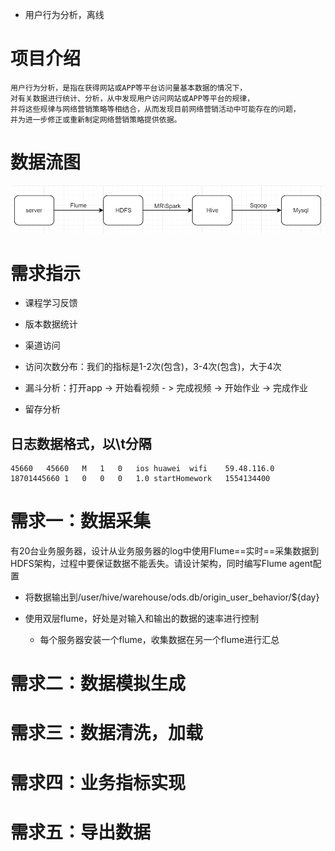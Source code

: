 - 用户行为分析，离线

# 项目介绍

```
用户行为分析，是指在获得网站或APP等平台访问量基本数据的情况下，
对有关数据进行统计、分析，从中发现用户访问网站或APP等平台的规律，
并将这些规律与网络营销策略等相结合，从而发现目前网络营销活动中可能存在的问题，
并为进一步修正或重新制定网络营销策略提供依据。
```



# 数据流图

![1](img/p1.png)



# 需求指示

- 课程学习反馈

- 版本数据统计

- 渠道访问

- 访问次数分布：我们的指标是1-2次(包含)，3-4次(包含)，大于4次

- 漏斗分析：打开app -> 开始看视频 - > 完成视频 -> 开始作业 -> 完成作业

- 留存分析

  

## 日志数据格式，以\t分隔

```
45660	45660	M	1	0	ios	huawei	wifi	59.48.116.0	18701445660	1	0	0	0	1.0	startHomework	1554134400
```



# 需求一：数据采集

有20台业务服务器，设计从业务服务器的log中使用Flume==实时==采集数据到HDFS架构，过程中要保证数据不能丢失。请设计架构，同时编写Flume agent配置

- 将数据输出到/user/hive/warehouse/ods.db/origin_user_behavior/${day}

- 使用双层flume，好处是对输入和输出的数据的速率进行控制
  - 每个服务器安装一个flume，收集数据在另一个flume进行汇总



# 需求二：数据模拟生成



# 需求三：数据清洗，加载



# 需求四：业务指标实现



# 需求五：导出数据



